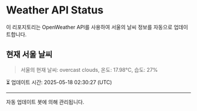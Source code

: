 
# Weather API Status

이 리포지토리는 OpenWeather API를 사용하여 서울의 날씨 정보를 자동으로 업데이트합니다.

## 현재 서울 날씨
> 서울의 현재 날씨: overcast clouds, 온도: 17.98°C, 습도: 27%

⏳ 업데이트 시간: 2025-05-18 02:30:27 (UTC)

---
자동 업데이트 봇에 의해 관리됩니다.
